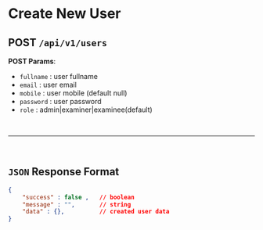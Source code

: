 # **Create New User**

## POST ``/api/v1/users``

**POST Params**:
- ``fullname`` : user fullname
- ``email`` :  user email
- ``mobile`` :  user mobile (default null)
- ``password`` : user password
- ``role`` : admin|examiner|examinee(default)

<br><hr><br>

## ``JSON`` Response Format

``` json
{
    "success" : false ,   // boolean
    "message" : "",       // string
    "data" : {},          // created user data
}
```